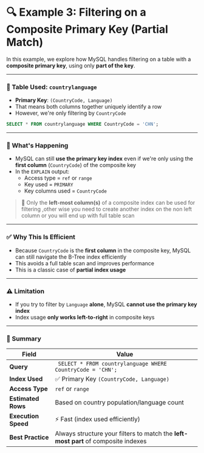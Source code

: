 # 🔍 Example 3: Filtering on a Composite Primary Key (Partial Match)

In this example, we explore how MySQL handles filtering on a table with a **composite primary key**, using only **part of the key**.

---

### 🧪 Table Used: `countrylanguage`

- **Primary Key**: `(CountryCode, Language)`
- That means both columns together uniquely identify a row
- However, we're only filtering by `CountryCode`

```sql
SELECT * FROM countrylanguage WHERE CountryCode = 'CHN';
```
---

### 🔹 What's Happening

- MySQL can still **use the primary key index** even if we're only using the **first column** (`CountryCode`) of the composite key
- In the `EXPLAIN` output:
  - Access type = `ref` or `range`
  - Key used = `PRIMARY`
  - Key columns used = `CountryCode`

> 📌 Only the **left-most column(s)** of a composite index can be used for filtering ,other wise you need to create another index on the non left column or you will end up with full table scan

---

### ✅ Why This Is Efficient

- Because `CountryCode` is the **first column** in the composite key, MySQL can still navigate the B-Tree index efficiently
- This avoids a full table scan and improves performance
- This is a classic case of **partial index usage**

---

### ⚠️ Limitation

- If you try to filter by `Language` **alone**, MySQL **cannot use the primary key index**
- Index usage **only works left-to-right** in composite keys

---

### 📌 Summary

| Field | Value |
|-------|-------|
| **Query** | ` SELECT * FROM countrylanguage WHERE CountryCode = 'CHN';` |
| **Index Used** | ✅ Primary Key `(CountryCode, Language)` |
| **Access Type** | `ref` or `range` |
| **Estimated Rows** | Based on country population/language count |
| **Execution Speed** | ⚡ Fast (index used efficiently) |
| **Best Practice** | Always structure your filters to match the **left-most part** of composite indexes |
